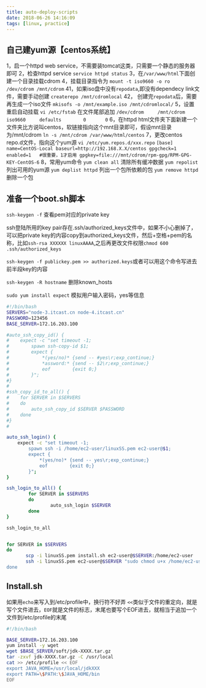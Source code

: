 ```yaml
---
title: auto-deploy-scripts
date: 2018-06-26 14:16:09
tags: [linux, practice]
---
```


## 自己建yum源【centos系统】

1，启一个httpd web service，不需要装tomcat这类，只需要一个静态的服务器即可
2，检查httpd service `service httpd status`
3，在`/var/www/html`下面创建一个目录挂载cdrom
4，挂载目录指令为
	`mount -t iso9660 -o ro /dev/cdrom /mnt/cdrom`
41，如果iso盘中没有`repodata`,即没有dependecy link文件，需要手动创建
	`createrepo /mnt/cdromlocal`
42，	创建完`repodata`后，需要再生成一个iso文件
	`mkisofs -o /mnt/example.iso /mnt/cdromlocal/`
5，设置重启自动挂载
	`vi /etc/fstab`
	在文件尾部追加
	`/dev/cdrom		/mnt/cdrom		iso9660		defaults		0		0`
6，在httpd html文件夹下面新建一个文件夹比方说叫centos，软链接指向这个mnt目录即可，假设mnt目录为/mnt/cdrom
	`ln -s /mnt/cdrom /var/www/html/centos`
7，更改centos repo.d文件，指向这个yum源
	`vi /etc/yum.repos.d/xxx.repo`
	```
	[base]
	name=CentOS-Local
	baseurl=http://192.168.X.X/centos
	gpgcheck=1
	enabled=1   #很重要，1才启用
	gpgkey=file:///mnt/cdrom/rpm-gpg/RPM-GPG-KEY-CentOS-6
	```
8，常用yum命令
	`yum clean all`	清除所有缓冲数据
	`yum repolist`	列出可用的yum源
	`yum deplist httpd`	列出一个包所依赖的包
	`yum remove httpd`	删除一个包

## 准备一个boot.sh脚本

`ssh-keygen -f`	查看pem对应的private key

ssh登陆所用的key pair存在.ssh/authorized_keys文件中，如果不小心删掉了，可以把private key的内容copy到authorized_keys文件，然后+空格+pem的名称，比如`ssh-rsa XXXXXX linuxAAAA`,之后再更改文件权限`chmod 600 .ssh/authorized_keys`

`ssh-keygen -f publickey.pem >> authorized.keys`或者可以用这个命令写进去前半段key的内容

`ssh-keygen -R hostname`	删除known_hosts

`sudo yum install expect`	模拟用户输入密码，yes等信息

```bash
#!/bin/bash
SERVERS="node-3.itcast.cn node-4.itcast.cn"
PASSWORD=123456
BASE_SERVER=172.16.203.100

#auto_ssh_copy_id() {
#    expect -c "set timeout -1;
#        spawn ssh-copy-id $1;
#        expect {
#            *(yes/no)* {send -- #yes\r;exp_continue;}
#            *assword:* {send -- $2\r;exp_continue;}
#            eof        {exit 0;}
#        }";
#}
#
#ssh_copy_id_to_all() {
#    for SERVER in $SERVERS
#    do
#        auto_ssh_copy_id $SERVER $PASSWORD
#    done
#}
#

auto_ssh_login() {
    expect -c "set timeout -1;
        spawn ssh -i /home/ec2-user/linuxSS.pem ec2-user@$1;
        expect {
            *(yes/no)* {send -- yes\r;exp_continue;}
            eof        {exit 0;}
        }";
}

ssh_login_to_all() {
        for SERVER in $SERVERS
        do
                auto_ssh_login $SERVER
        done
}

ssh_login_to_all


for SERVER in $SERVERS
do
       scp -i linuxSS.pem install.sh ec2-user@$SERVER:/home/ec2-user
       ssh -i linuxSS.pem ec2-user@$SERVER "sudo chmod u+x /home/ec2-user/install.sh;echo lalalal >> /home/ec2-use$
done
```

## Install.sh

如果用`echo`来写入到/etc/profile中，换行符不好弄
`<<`类似于文件的重定向，就是写个文件进去，`EOF`就是文件的标志，末尾也要写个EOF进去，就相当于追加一个文件到/etc/profile的末尾

```bash
#!/bin/bash

BASE_SERVER=172.16.203.100
yum install -y wget
wget $BASE_SERVER/soft/jdk-XXXX.tar.gz
tar -zxvf jdk-XXXX.tar.gz -C /usr/local
cat >> /etc/profile << EOF
export JAVA_HOME=/usr/local/jdkXXX
export PATH=\$PATH:\$JAVA_HOME/bin
EOF
```


